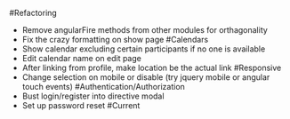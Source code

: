 #Refactoring
- Remove angularFire methods from other modules for orthagonality
- Fix the crazy formatting on show page
#Calendars
- Show calendar excluding certain participants if no one is available
- Edit calendar name on edit page
- After linking from profile, make location be the actual link
#Responsive
- Change selection on mobile or disable (try jquery mobile or angular touch events)
#Authentication/Authorization
- Bust login/register into directive modal
- Set up password reset
#Current
